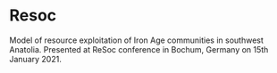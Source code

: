 # Resoc
Model of resource exploitation of Iron Age communities in southwest Anatolia. 
Presented at ReSoc conference in Bochum, Germany on 15th January 2021.
